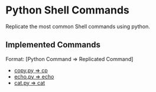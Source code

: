 # Python Shell Commands

Replicate the most common Shell commands using python.

## Implemented Commands

Format: [Python Command => Replicated Command]

* [copy.py => cp](copy.py)
* [echo.py => echo](echo.py)
* [cat.py => cat](cat.py)
